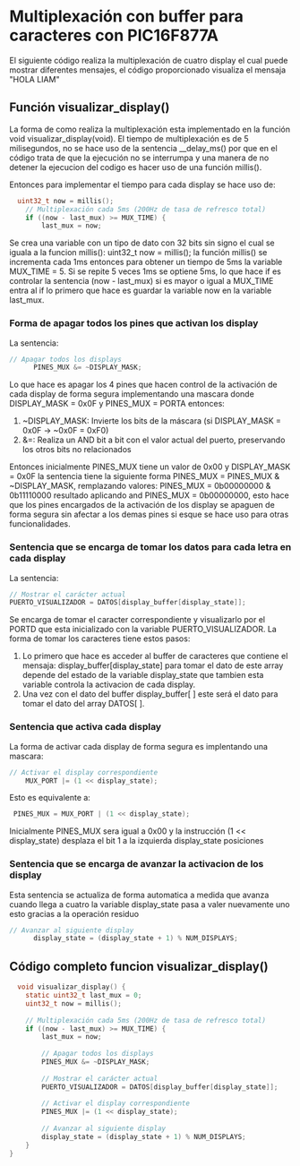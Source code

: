 <h1>Multiplexación con buffer para caracteres con PIC16F877A</h1>
<p>
  El siguiente código realiza la multiplexación de cuatro display el cual puede mostrar diferentes mensajes, el código proporcionado visualiza el mensaja "HOLA LIAM"
</p>
<h2>Función visualizar_display()</h2>
<p>
  La forma de como realiza la multiplexación esta implementado en la función void visualizar_display(void). El tiempo de multiplexación es de 5 milisegundos, no se hace uso de 
  la sentencia __delay_ms() por que en el código trata de que la ejecución no se interrumpa y una manera de no detener la ejecucion del codigo es hacer uso de una función millis().
</p>
<p>
  Entonces para implementar el tiempo para cada display se hace uso de:
  
```c
  uint32_t now = millis();
    // Multiplexación cada 5ms (200Hz de tasa de refresco total)
    if ((now - last_mux) >= MUX_TIME) {
        last_mux = now;
```
  Se crea una variable con un tipo de dato con 32 bits sin signo el cual se iguala a la funcion millis(): uint32_t now = millis();
  la función millis() se incrementa cada 1ms entonces para obtener un tiempo de 5ms la variable MUX_TIME = 5. Si se repite 5 veces 1ms se optiene 5ms, lo que hace if es controlar 
  la sentencia (now - last_mux) si es mayor o igual a MUX_TIME entra al if lo primero que hace es guardar la variable now en la variable last_mux.
</p>
<h3>Forma de apagar todos los pines que activan los display</h3>
<p>
  La sentencia:

  ```c
  // Apagar todos los displays
        PINES_MUX &= ~DISPLAY_MASK;
  ```
  Lo que hace es apagar los 4 pines que hacen control de la activación de cada display de forma segura implementando una mascara donde  DISPLAY_MASK = 0x0F y PINES_MUX = PORTA
  entonces:
  <ol>
    <li> ~DISPLAY_MASK: Invierte los bits de la máscara (si DISPLAY_MASK = 0x0F → ~0x0F = 0xF0)</li>
    <li> &=: Realiza un AND bit a bit con el valor actual del puerto, preservando los otros bits no relacionados</li>
  </ol>
  Entonces inicialmente PINES_MUX tiene un valor de 0x00 y DISPLAY_MASK = 0x0F la sentencia tiene la siguiente forma  PINES_MUX =  PINES_MUX & ~DISPLAY_MASK,
  remplazando valores: PINES_MUX = 0b00000000 & 0b11110000 resultado aplicando and PINES_MUX = 0b00000000, esto hace que los pines encargados de la activación 
  de los display se apaguen de forma segura sin afectar a los demas pines si esque se hace uso para otras funcionalidades.
</p>
<h3>Sentencia que se encarga de tomar los datos para cada letra en cada display </h3>
<p>
  La sentencia:

  ```c
  // Mostrar el carácter actual
  PUERTO_VISUALIZADOR = DATOS[display_buffer[display_state]];
  ```
  Se encarga de tomar el caracter correspondiente y visualizarlo por el PORTD que esta inicializado con la variable PUERTO_VISUALIZADOR. La forma de tomar los caracteres tiene estos pasos:
  <ol>
    <li> Lo primero que hace es acceder al buffer de caracteres que contiene el mensaja: display_buffer[display_state] para tomar el dato de este array depende del estado de la 
         variable display_state que tambien esta variable controla la activacion de cada display.</li>
    <li> Una vez con el dato del buffer display_buffer[ ] este será el dato para tomar el dato del array DATOS[ ].</li>
  </ol>
</p>
<h3> Sentencia que activa cada display</h3>
<p>
  La forma de activar cada display de forma segura es implentando una mascara:
  
  ```c
  // Activar el display correspondiente
      MUX_PORT |= (1 << display_state);
  ```
Esto es equivalente a:
```c
 PINES_MUX = MUX_PORT | (1 << display_state);
  ```
Inicialmente PINES_MUX sera igual a 0x00 y la instrucción (1 << display_state) desplaza el bit 1 a la izquierda display_state posiciones
</p>
<h3>Sentencia que se encarga de avanzar la activacion de los display</h3>
<p>
  Esta sentencia se actualiza de forma automatica a medida que avanza cuando llega a cuatro la variable display_state pasa a valer nuevamente uno esto gracias a la operación residuo
  
  ```c
  // Avanzar al siguiente display
        display_state = (display_state + 1) % NUM_DISPLAYS;
  ```
</p>
<h2> Código completo funcion visualizar_display()</h2>

```c
  void visualizar_display() {
    static uint32_t last_mux = 0;
    uint32_t now = millis();
    
    // Multiplexación cada 5ms (200Hz de tasa de refresco total)
    if ((now - last_mux) >= MUX_TIME) {
        last_mux = now;
        
        // Apagar todos los displays
        PINES_MUX &= ~DISPLAY_MASK;
        
        // Mostrar el carácter actual
        PUERTO_VISUALIZADOR = DATOS[display_buffer[display_state]];
        
        // Activar el display correspondiente
        PINES_MUX |= (1 << display_state);
        
        // Avanzar al siguiente display
        display_state = (display_state + 1) % NUM_DISPLAYS;
    }
}

